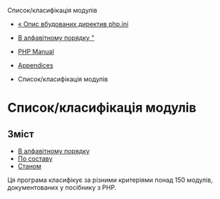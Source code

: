 Список/класифікація модулів

-   [« Опис вбудованих директив php.ini](ini.core.html)
    
-   [В алфавітному порядку "](extensions.alphabetical.html)
    
-   [PHP Manual](index.html)
    
-   [Appendices](appendices.html)
    
-   Список/класифікація модулів
    

# Список/класифікація модулів

## Зміст

-   [В алфавітному порядку](extensions.alphabetical.html)
-   [По составу](extensions.membership.html)
-   [Станом](extensions.state.html)

Ця програма класифікує за різними критеріями понад 150 модулів, документованих у посібнику з PHP.
